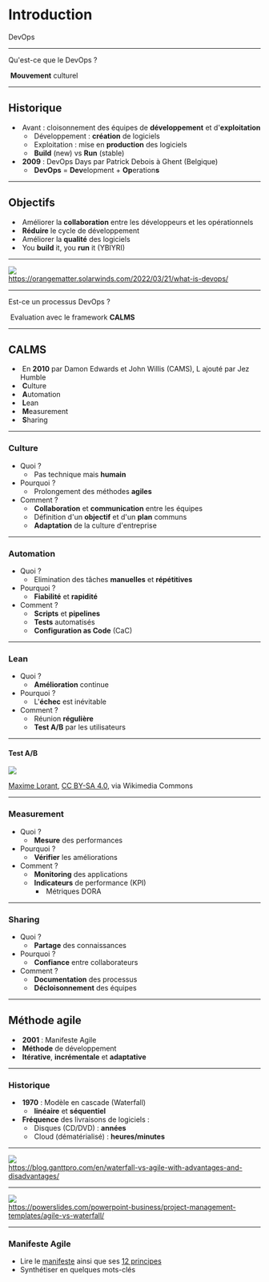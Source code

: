 # Introduction

DevOps

---

Qu'est-ce que le DevOps ?

&shy;<!-- .element: class="fragment" --> **Mouvement** culturel

---

## Historique

- &shy;<!-- .element: class="fragment" --> Avant : cloisonnement des équipes de **développement** et d'**exploitation**
  - &shy;<!-- .element: class="fragment" --> Développement : **création** de logiciels
  - &shy;<!-- .element: class="fragment" --> Exploitation : mise en **production** des logiciels
  - &shy;<!-- .element: class="fragment" --> **Build** (new) vs **Run** (stable)
- &shy;<!-- .element: class="fragment" --> **2009** : DevOps Days par Patrick Debois à Ghent (Belgique)
  - &shy;<!-- .element: class="fragment" --> **DevOps** = **Dev**elopment + **Op**eration**s**

---

## Objectifs

- &shy;<!-- .element: class="fragment" --> Améliorer la **collaboration** entre les développeurs et les opérationnels
- &shy;<!-- .element: class="fragment" --> **Réduire** le cycle de développement
- &shy;<!-- .element: class="fragment" --> Améliorer la **qualité** des logiciels
- &shy;<!-- .element: class="fragment" --> You **build** it, you **run** it (YBIYRI)

---

![](https://orangematter.solarwinds.com/wp-content/uploads/2022/03/DevOps-lifecycle-capabilities-1024x621.png)  
https://orangematter.solarwinds.com/2022/03/21/what-is-devops/ <!-- .element: class="reference" target="_blank" -->

---

Est-ce un processus DevOps ?

&shy;<!-- .element: class="fragment" --> Evaluation avec le framework **CALMS**

---

## CALMS

- &shy;<!-- .element: class="fragment" data-fragment-index="1" --> En **2010** par Damon Edwards et John Willis (CAMS), L ajouté par Jez Humble
- &shy;<!-- .element: class="fragment" data-fragment-index="2" --> **C**ulture
- &shy;<!-- .element: class="fragment" data-fragment-index="2" --> **A**utomation
- &shy;<!-- .element: class="fragment" data-fragment-index="2" --> **L**ean
- &shy;<!-- .element: class="fragment" data-fragment-index="2" --> **M**easurement
- &shy;<!-- .element: class="fragment" data-fragment-index="2" --> **S**haring

---

### Culture

- Quoi ?
  - &shy;<!-- .element: class="fragment" --> Pas technique mais **humain**
- Pourquoi ?
  - &shy;<!-- .element: class="fragment" --> Prolongement des méthodes **agiles**
- Comment ?
  - &shy;<!-- .element: class="fragment" --> **Collaboration** et **communication** entre les équipes
  - &shy;<!-- .element: class="fragment" --> Définition d'un **objectif** et d'un **plan** communs
  - &shy;<!-- .element: class="fragment" --> **Adaptation** de la culture d'entreprise

---

### Automation

- Quoi ?
  - &shy;<!-- .element: class="fragment" --> Elimination des tâches **manuelles** et **répétitives**
- Pourquoi ?
  - &shy;<!-- .element: class="fragment" --> **Fiabilité** et **rapidité**
- Comment ?
  - &shy;<!-- .element: class="fragment" --> **Scripts** et **pipelines**
  - &shy;<!-- .element: class="fragment" --> **Tests** automatisés
  - &shy;<!-- .element: class="fragment" --> **Configuration as Code** (CaC)

---

### Lean

- Quoi ?
  - &shy;<!-- .element: class="fragment" --> **Amélioration** continue
- Pourquoi ?
  - &shy;<!-- .element: class="fragment" --> L'**échec** est inévitable
- Comment ?
  - &shy;<!-- .element: class="fragment" --> Réunion **régulière**
  - &shy;<!-- .element: class="fragment" --> **Test A/B** par les utilisateurs

---

#### Test A/B

![](https://upload.wikimedia.org/wikipedia/commons/6/68/A-B_testing_simple_example.png)

<p class="reference">
  <a href="https://commons.wikimedia.org/wiki/File:A-B_testing_simple_example.png">Maxime Lorant</a>, <a href="https://creativecommons.org/licenses/by-sa/4.0">CC BY-SA 4.0</a>, via Wikimedia Commons
</p>

---

### Measurement

- Quoi ?
  - &shy;<!-- .element: class="fragment" --> **Mesure** des performances
- Pourquoi ?
  - &shy;<!-- .element: class="fragment" --> **Vérifier** les améliorations
- Comment ?
  - &shy;<!-- .element: class="fragment" --> **Monitoring** des applications
  - &shy;<!-- .element: class="fragment" --> **Indicateurs** de performance (KPI)
    - &shy;<!-- .element: class="fragment" --> Métriques DORA

---

### Sharing

- Quoi ?
  - &shy;<!-- .element: class="fragment" --> **Partage** des connaissances
- Pourquoi ?
  - &shy;<!-- .element: class="fragment" --> **Confiance** entre collaborateurs
- Comment ?
  - &shy;<!-- .element: class="fragment" --> **Documentation** des processus
  - &shy;<!-- .element: class="fragment" --> **Décloisonnement** des équipes

---

## Méthode agile

- &shy;<!-- .element: class="fragment" --> **2001** : Manifeste Agile
- &shy;<!-- .element: class="fragment" --> **Méthode** de développement
- &shy;<!-- .element: class="fragment" --> **Itérative**, **incrémentale** et **adaptative**

---

### Historique

- &shy;<!-- .element: class="fragment" --> **1970** : Modèle en cascade (Waterfall)
  - &shy;<!-- .element: class="fragment" --> **linéaire** et **séquentiel**
- &shy;<!-- .element: class="fragment" --> **Fréquence** des livraisons de logiciels :
  - &shy;<!-- .element: class="fragment" --> Disques (CD/DVD) : **années**
  - &shy;<!-- .element: class="fragment" --> Cloud (dématérialisé) : **heures/minutes**

---

![](https://cdnb.ganttpro.com/uploads/2016/11/waterfall-and-agile-methods.jpg)  
https://blog.ganttpro.com/en/waterfall-vs-agile-with-advantages-and-disadvantages/ <!-- .element: class="reference" target="_blank" -->

---

![](https://powerslides.com/wp-content/uploads/2019/03/Agile-vs-Waterfall-3.png)  
https://powerslides.com/powerpoint-business/project-management-templates/agile-vs-waterfall/ <!-- .element: class="reference" target="_blank" -->

---

### Manifeste Agile

- Lire le [manifeste](https://agilemanifesto.org/iso/fr/manifesto.html) <!-- .element: target="_blank" --> ainsi que ses [12 principes](https://agilemanifesto.org/iso/fr/principles.html) <!-- .element: target="_blank" -->
- Synthétiser en quelques mots-clés
